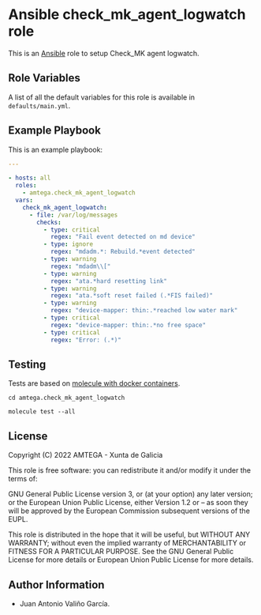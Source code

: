 # Ansible check_mk_agent_logwatch role

This is an [Ansible](http://www.ansible.com) role to setup Check_MK agent logwatch.

## Role Variables

A list of all the default variables for this role is available in `defaults/main.yml`.

## Example Playbook

This is an example playbook:

```yaml
---

- hosts: all
  roles:
    - amtega.check_mk_agent_logwatch
  vars:  
    check_mk_agent_logwatch:
      - file: /var/log/messages
        checks:
          - type: critical
            regex: "Fail event detected on md device"
          - type: ignore
            regex: "mdadm.*: Rebuild.*event detected"
          - type: warning
            regex: "mdadm\\["
          - type: warning
            regex: "ata.*hard resetting link"
          - type: warning
            regex: "ata.*soft reset failed (.*FIS failed)"
          - type: warning
            regex: "device-mapper: thin:.*reached low water mark"
          - type: critical
            regex: "device-mapper: thin:.*no free space"
          - type: critical
            regex: "Error: (.*)"
```

## Testing

Tests are based on [molecule with docker containers](https://molecule.readthedocs.io/en/latest/installation.html).

```shell
cd amtega.check_mk_agent_logwatch

molecule test --all
```

## License

Copyright (C) 2022 AMTEGA - Xunta de Galicia

This role is free software: you can redistribute it and/or modify it under the terms of:

GNU General Public License version 3, or (at your option) any later version; or the European Union Public License, either Version 1.2 or – as soon they will be approved by the European Commission ­subsequent versions of the EUPL.

This role is distributed in the hope that it will be useful, but WITHOUT ANY WARRANTY; without even the implied warranty of MERCHANTABILITY or FITNESS FOR A PARTICULAR PURPOSE.  See the GNU General Public License for more details or European Union Public License for more details.

## Author Information

- Juan Antonio Valiño García.

